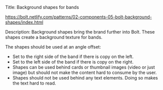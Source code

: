 Title: Background shapes for bands

https://bolt.netlify.com/patterns/02-components-05-bolt-background-shapes/index.html

Description:
Background shapes bring the brand further into Bolt. These shapes create a background texture for bands. 

The shapes should be used at an angle offset: 

* Set to the right side of the band if there is copy on the left.
* Set to the left side of the band if there is copy on the right.
* Shapes can be used behind cards or thumbnail images (video or just image) but should not make the content hard to consume by the user.
* Shapes should not be used behind any text elements. Doing so makes the text hard to read.
